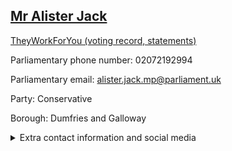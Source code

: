 ## <a href="https://members.parliament.uk/member/4619/contact">Mr Alister Jack</a>

<a href="https://www.theyworkforyou.com/mp/25674/alister_jack/dumfries_and_galloway">TheyWorkForYou (voting record, statements)</a> 

Parliamentary phone number: 02072192994 

Parliamentary email: alister.jack.mp@parliament.uk 

Party: Conservative 

Borough: Dumfries and Galloway 

<details><summary>Extra contact information and social media</summary> 
<li>Website: https://www.alisterjack.co.uk/</li>
<li>Twitter:</li>
<li>Constituency office phone number: 01387216109</li>
<li>Constituency office email:</li>
<li>Facebook:</li>
<li>Instagram:</li>
<li>Youtube:</li>
<li>Linkedin:</li>
<li>Government department phone number: 1312449010.0</li>
<li>Government department email: enquiries@ukgovscotland.gov.uk</li>
<li>Threads:</li>
<li>Party office phone number:</li>
<li>Party office email:</li>
<li>Tiktok:</li>
</details>